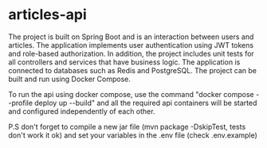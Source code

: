 # articles-api
The project is built on Spring Boot and is an interaction between users and articles. The application implements user authentication using JWT tokens and role-based authorization. In addition, the project includes unit tests for all controllers and services that have business logic. The application is connected to databases such as Redis and PostgreSQL. The project can be built and run using Docker Compose.

To run the api using docker compose, use the command "docker compose --profile deploy up --build" and all the required api containers will be started and configured independently of each other.

P.S don't forget to compile a new jar file (mvn package -DskipTest, tests don't work it ok) and set your variables in the .env file (check .env.example)
